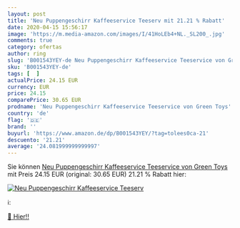 ```yaml
---
layout: post
title: 'Neu Puppengeschirr Kaffeeservice Teeserv mit 21.21 % Rabatt'
date: 2020-04-15 15:56:17
image: 'https://m.media-amazon.com/images/I/41HoLEb4+NL._SL200_.jpg'
comments: true
category: ofertas
author: ring
slug: 'B001543YEY-de Neu Puppengeschirr Kaffeeservice Teeservice von Green Toys'
sku: 'B001543YEY-de'
tags: [  ]
actualPrice: 24.15 EUR
currency: EUR
price: 24.15
comparePrice: 30.65 EUR
prodname: 'Neu Puppengeschirr Kaffeeservice Teeservice von Green Toys'
country: 'de'
flag: '🇩🇪'
brand: ''
buyurl: 'https://www.amazon.de/dp/B001543YEY/?tag=tolees0ca-21'
descuento: '21.21'
average: '24.081999999999997'
---
```


Sie können [Neu Puppengeschirr Kaffeeservice Teeservice von Green Toys](https://www.amazon.de/dp/B001543YEY/?tag=tolees0ca-21) mit Preis 24.15 EUR (original: 30.65 EUR) 21.21 % Rabatt hier:

[![Neu Puppengeschirr Kaffeeservice Teeserv](https://m.media-amazon.com/images/I/41HoLEb4+NL._SL200_.jpg)](https://www.amazon.de/dp/B001543YEY/?tag=tolees0ca-21)

ℹ️:


[🛒 Hier!!](https://www.amazon.de/dp/B001543YEY/?tag=tolees0ca-21)
